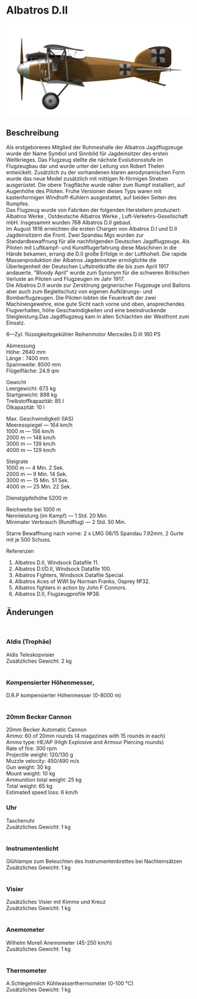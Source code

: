 # Albatros D.II  
  
![albatrosd2](../images/albatrosd2.png)  
  
## Beschreibung  
  
Als erstgeborenes Mitglied der Ruhmeshalle der Albatros Jagdflugzeuge wurde der Name Symbol und Sinnbild für Jagdeinsitzer des ersten Weltkrieges. Das Flugzeug stellte die nächste Evolutionsstufe im Flugzeugbau dar und wurde unter der Leitung von Robert Thelen entwickelt. Zusätzlich zu der vorhandenen klaren aerodynamischen Form wurde das neue Model zusätzlich mit mittigen N-förmigen Streben ausgerüstet. Die obere Tragfläche wurde näher zum Rumpf installiert, auf Augenhöhe des Piloten. Fruhe Versionen dieses Typs waren mit kastenformigen Windhoff-Kuhlern ausgestattet, auf beiden Seiten des Rumpfes.  
Das Flugzeug wurde von Fabriken der folgenden Herstellern produziert: Albatros Werke , Ostdeutsche Albatros Werke , Luft-Verkehrs-Gesellschaft mbH. Insgesammt wurden 768 Albatros D.II gebaut.  
Im August 1916 erreichten die ersten Chargen von Albatros D.I und D.II Jagdeinsitzern die Front. Zwei Spandau Mgs wurden zur Standardbewaffnung für alle nachfolgenden Deutschen Jagdflugzeuge. Als Piloten mit Luftkampf- und Kunstflugerfahrung diese Maschinen in die Hände bekamen, errang die D.II große Erfolge in der Lufthoheit. Die rapide Massenproduktion der Albatros Jagdeinsitzer ermöglichte die Überlegenheit der Deutschen Luftstreitkräfte die bis zum April 1917 andauerte. "Bloody April" wurde zum Synonym für die schweren Britischen Verluste an Piloten und Flugzeugen im Jahr 1917.  
Die Albatros D.II wurde zur Zerstörung gegnerischer Flugzeuge und Ballons aber auch zum Begleitschutz von eigenen Aufklärungs- und Bomberflugzeugen. Die Piloten lobten die Feuerkraft der zwei Machinengewehre, eine gute Sicht nach vorne und oben, ansprechendes Flugverhalten, höhe Geschwindigkeiten und eine beeindruckende Steigleistung.Das Jagdflugzeug kam in allen Schlachten der Westfront zum Einsatz.  
  
6—Zyl. flüssigkeitsgekühler Reihenmotor Mercedes D.III 160 PS  
  
Abmessung  
Höhe: 2640 mm  
Länge : 7400 mm  
Spannweite: 8500 mm  
Flügelfläche: 24.9 qm  
  
Gewicht  
Leergewicht: 673 kg  
Startgewicht: 898 kg  
Treibstoffkapazität: 85 l  
Ölkapazität: 10 l  
  
Max. Geschwindigkeit (IAS)  
Meeresspiegel — 164 km/h  
1000 m — 156 km/h  
2000 m — 148 km/h  
3000 m — 139 km/h  
4000 m — 129 km/h  
  
Steigrate  
1000 m —  4 Min.  2 Sek.  
2000 m —  9 Min. 14 Sek.  
3000 m — 15 Min. 51 Sek.  
4000 m — 25 Min. 22 Sek.  
  
Dienstgipfelhöhe 5200 m  
  
Reichweite bei 1000 m  
Nennleistung (im Kampf) — 1 Std. 20 Min.  
Minimaler Verbrauch (Rundflug) — 2 Std. 50 Min.  
  
Starre Bewaffnung nach vorne: 2 x  LMG 08/15 Spandau 7.92mm, 2 Gurte mit je 500 Schuss.  
  
Referenzen  
1) Albatros D.II, Windsock Datafile 11.  
2) Albatros D.I/D.II, Windsock Datafile 100.  
3) Albatros Fighters, Windsock Datafile Special.  
4) Albatros Aces of WWI by Norman Franks, Osprey №32.  
5) Albatros fighters in action by John F Connors.  
6) Albatros D.II, Flugzeugprofile №38.  
  
## Änderungen  
  ﻿
  
### Aldis (Trophäe)  
  
Aldis Teleskopvisier  
Zusätzliches Gewicht: 2 kg  
  ﻿
  
### Kompensierter Höhenmesser,  
  
D.R.P kompensierter Höhenmesser (0-8000 m)  
  ﻿
  
### 20mm Becker Cannon  
  
20mm Becker Automatic Cannon  
Ammo: 60 of 20mm rounds (4 magazines with 15 rounds in each)  
Ammo type: HE/AP (High Explosive and Armour Piercing rounds)  
Rate of fire: 300 rpm  
Projectile weight: 120/130 g  
Muzzle velocity: 450/490 m/s  
Gun weight: 30 kg  
Mount weight: 10 kg  
Ammunition total weight: 25 kg  
Total weight: 65 kg  
Estimated speed loss: 6 km/h  ﻿
  
### Uhr  
  
Taschenuhr  
Zusätzliches Gewicht: 1 kg  
  ﻿
  
### Instrumentenlicht  
  
Glühlampe zum Beleuchten des Instrumentenbrettes bei Nachteinsätzen  
Zusätzliches Gewicht: 1 kg  
  ﻿
  
### Visier  
  
Zusätzliches Visier mit Kimme und Kreuz  
Zusätzliches Gewicht: 1 kg  
  ﻿
  
### Anemometer  
  
Wilhelm Morell Anemometer (45-250 km/h)  
Zusätzliches Gewicht: 1 kg  
  ﻿
  
### Thermometer  
  
A.Schlegelmilch Kühlwasserthermometer (0-100 °C)  
Zusätzliches Gewicht: 1 kg  
